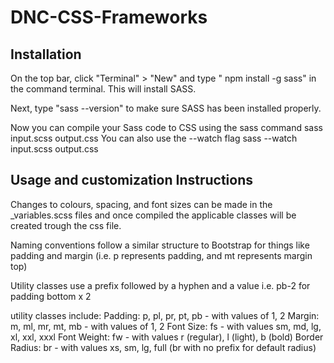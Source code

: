 # DNC-CSS-Frameworks

## Installation

On the top bar, click "Terminal" > "New" and type " npm install -g sass" in the command terminal. This will install SASS.

Next, type "sass --version" to make sure SASS has been installed properly.

Now you can compile your Sass code to CSS using the sass command sass input.scss output.css You can also use the --watch flag sass --watch input.scss output.css

## Usage and customization Instructions

Changes to colours, spacing, and font sizes can be made in the \_variables.scss files and once compiled the applicable classes will be created trough the css file.

Naming conventions follow a similar structure to Bootstrap for things like padding and margin (i.e. p represents padding, and mt represents margin top)

Utility classes use a prefix followed by a hyphen and a value
i.e. pb-2 for padding bottom x 2

utility classes include:
Padding: p, pl, pr, pt, pb - with values of 1, 2
Margin: m, ml, mr, mt, mb - with values of 1, 2
Font Size: fs - with values sm, md, lg, xl, xxl, xxxl
Font Weight: fw - with values r (regular), l (light), b (bold)
Border Radius: br - with values xs, sm, lg, full (br with no prefix for default radius)
